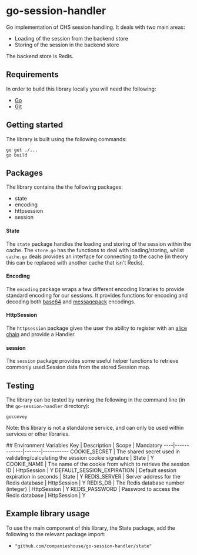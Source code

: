 # go-session-handler

Go implementation of CHS session handling. It deals with two main areas:
- Loading of the session from the backend store
- Storing of the session in the backend store

The backend store is Redis.

## Requirements

In order to build this library locally you will need the following:
- [Go](https://golang.org/)
- [Git](https://git-scm.com/downloads)

## Getting started

The library is built using the following commands:
```
go get ./...
go build
```

## Packages
The library contains the the following packages:
- state
- encoding
- httpsession
- session

#### State
The `state` package handles the loading and storing of the session within the cache. The `store.go` has the functions to deal with
loading/storing, whilst `cache.go` deals provides an interface for connecting to the cache (in theory this can be replaced with
another cache that isn't Redis).

#### Encoding
The `encoding` package wraps a few different encoding libraries to provide standard encoding for our sessions. It provides functions
for encoding and decoding both [base64](https://golang.org/pkg/encoding/base64/) and [messagepack](https://github.com/vmihailenco/msgpack) encodings.

#### HttpSession
The `httpsession` package gives the user the ability to register with an [alice chain](https://github.com/justinas/alice) and provide a
Handler.

#### session
The `session` package provides some useful helper functions to retrieve commonly used Session data from the stored Session map.  

## Testing
The library can be tested by running the following in the command line (in the `go-session-handler` directory):
```
goconvey
```

Note: this library is not a standalone service, and can only be used within services or other libraries.

## Environment Variables
Key | Description | Scope | Mandatory
----|-------------|-------|-----------
COOKIE_SECRET | The shared secret used in validating/calculating the session cookie signature | State | Y
COOKIE_NAME | The name of the cookie from which to retrieve the session ID | HttpSession | Y
DEFAULT_SESSION_EXPIRATION | Default session expiration in seconds | State | Y
REDIS_SERVER | Server address for the Redis database | HttpSession | Y
REDIS_DB | The Redis database number (integer) | HttpSession | Y
REDIS_PASSWORD | Password to access the Redis database | HttpSession | Y 


## Example library usage

To use the main component of this library, the State package, add the following to the relevant package import:
- `"github.com/companieshouse/go-session-handler/state"`
